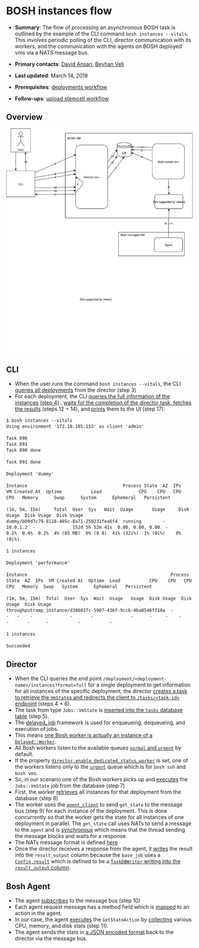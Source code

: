 # BOSH instances flow

* **Summary**:
The flow of processing an asynchronous BOSH task is outlined by the example of the CLI command `bosh instances --vitals`. This involves periodic polling of the CLI, director communication with its workers, and the communication with the agents on BOSH deployed vms via a NATS message bus.
* **Primary contacts**: [David Ansari](https://github.com/ansd), [Beyhan Veli](https://github.com/beyhan)

* **Last updated**: March 14, 2018
* **Prerequisites**: [deployments workflow](../bosh-deployments-flow/README.md)
* **Follow-ups**: [upload stemcell workflow](../bosh-upload-stemcell-flow/README.md)

## Overview

![Overview diagram](resources/cli-instances-vitals.svg)

## CLI

- When the user runs the command `bosh instances --vitals`, the CLI [queries all deployments](https://github.com/cloudfoundry/bosh-cli/blob/712bfd7271b478ba03c3f604339e2eefbec4647c/cmd/instances.go#L50) from the director (step 3)
- For each deployment, the CLI [queries the full information of the instances](https://github.com/cloudfoundry/bosh-cli/blob/712bfd7271b478ba03c3f604339e2eefbec4647c/cmd/instances.go#L55) [(step 4)](https://github.com/cloudfoundry/bosh-cli/blob/712bfd7271b478ba03c3f604339e2eefbec4647c/director/vms.go#L129) , [waits for the completion of the director task, fetches the results](https://github.com/cloudfoundry/bosh-cli/blob/712bfd7271b478ba03c3f604339e2eefbec4647c/director/task_client_request.go#L128-L142) (steps 12 + 14), and [prints](https://github.com/cloudfoundry/bosh-cli/blob/712bfd7271b478ba03c3f604339e2eefbec4647c/cmd/instances.go#L108-L150) them to the UI (step 17):

```
$ bosh instances --vitals
Using environment '172.18.105.153' as client 'admin'

Task 890
Task 891
Task 890 done

Task 891 done

Deployment 'dummy'

Instance                                    Process State  AZ  IPs       VM Created At  Uptime           Load              CPU    CPU   CPU   CPU   Memory      Swap      System      Ephemeral   Persistent
                                                                                                         (1m, 5m, 15m)     Total  User  Sys   Wait  Usage       Usage     Disk Usage  Disk Usage  Disk Usage
dummy/b09d7c79-8118-405c-8a71-250231fea6f4  running        -   10.0.1.2  -              152d 5h 52m 41s  0.00, 0.00, 0.00  -      0.1%  0.4%  0.2%  4% (85 MB)  0% (0 B)  41% (32i%)  1% (0i%)    0% (0i%)

1 instances

Deployment 'performance'

Instance                                                      Process State  AZ  IPs  VM Created At  Uptime  Load           CPU    CPU   CPU  CPU   Memory  Swap   System      Ephemeral   Persistent
                                                                                                             (1m, 5m, 15m)  Total  User  Sys  Wait  Usage   Usage  Disk Usage  Disk Usage  Disk Usage
throughputramp_instance/d386837c-5907-436f-9ccb-4ba0546f710a  -              -   -    -              -       -              -      -     -    -     -       -      -           -           -

1 instances

Succeeded
```

## Director

- When the CLI queries the end point `/deployment/<deployment-name>/instances?format=full` for a single deployment to get information for all instances of the specific deployment, the director [creates a task to retrieve the `VmState`s and redirects the client to `/tasks/<task-id>` endpoint](https://github.com/cloudfoundry/bosh/blob/e3e2c9c12e457a4fe18dfaa7fab605648b26b1d7/src/bosh-director/lib/bosh/director/api/controllers/deployments_controller.rb#L282-L283) (steps 4 + 6).
- The task from type `Jobs::VmState` is [inserted into the `tasks` database table](https://github.com/cloudfoundry/bosh/blob/e3e2c9c12e457a4fe18dfaa7fab605648b26b1d7/src/bosh-director/lib/bosh/director/job_queue.rb#L8) (step 5).
- The [delayed_job](https://github.com/collectiveidea/delayed_job) framework is used for enqueueing, dequeueing, and execution of jobs.
- This means [one Bosh worker is actually an instance of a `Delayed::Worker`](https://github.com/cloudfoundry/bosh/blob/e3e2c9c12e457a4fe18dfaa7fab605648b26b1d7/src/bosh-director/lib/bosh/director/worker.rb#L24).
- All Bosh workers listen to the available queues [`normal` and `urgent`](https://github.com/cloudfoundry/bosh/blob/e3e2c9c12e457a4fe18dfaa7fab605648b26b1d7/jobs/director/templates/worker_ctl.erb#L27) by default.
- If the property [`director.enable_dedicated_status_worker`](https://github.com/cloudfoundry/bosh/blob/e3e2c9c12e457a4fe18dfaa7fab605648b26b1d7/jobs/director/spec#L77) is set, one of the workers listens only to the [`urgent`](https://github.com/cloudfoundry/bosh/blob/e3e2c9c12e457a4fe18dfaa7fab605648b26b1d7/jobs/director/templates/worker_ctl.erb#L28) queue which is for `bosh ssh` and `bosh vms`.
- So, in our scenario one of the Bosh workers picks up and [executes](https://github.com/cloudfoundry/bosh/blob/e3e2c9c12e457a4fe18dfaa7fab605648b26b1d7/src/bosh-director/lib/bosh/director/jobs/vm_state.rb#L18-L34) the `Jobs::VmState` job from the database (step 7)
- First, the worker [retrieves](https://github.com/cloudfoundry/bosh/blob/e3e2c9c12e457a4fe18dfaa7fab605648b26b1d7/src/bosh-director/lib/bosh/director/jobs/vm_state.rb#L19) all instances for that deployment from the database (step 8)
- The worker uses the [`agent_client`](https://github.com/cloudfoundry/bosh/blob/e3e2c9c12e457a4fe18dfaa7fab605648b26b1d7/src/bosh-director/lib/bosh/director/jobs/vm_state.rb#L106-L107) to send `get_state` to the message bus (step 9) for each instance of the deployment. This is done concurrently so that the worker gets the state for all instances of one deployment in parallel. The `get_state` call uses NATs to send a message to the `agent` and is [synchronous](https://github.com/cloudfoundry/bosh/blob/e3e2c9c12e457a4fe18dfaa7fab605648b26b1d7/src/bosh-director/lib/bosh/director/agent_client.rb#L249-L274) which means that the thread sending the message blocks and waits for a response.
- The NATs message format is defined [here](https://github.com/cloudfoundry/bosh/blob/e3e2c9c12e457a4fe18dfaa7fab605648b26b1d7/src/bosh-director/lib/bosh/director/agent_client.rb#L229)
- Once the director receives a response from the agent, it [writes](https://github.com/cloudfoundry/bosh/blob/e3e2c9c12e457a4fe18dfaa7fab605648b26b1d7/src/bosh-director/lib/bosh/director/jobs/vm_state.rb#L26) the result into the `result_output` column because the `base_job` uses a [`Config.result`](https://github.com/cloudfoundry/bosh/blob/e3e2c9c12e457a4fe18dfaa7fab605648b26b1d7/src/bosh-director/lib/bosh/director/jobs/base_job.rb#L24) which is defined to be a [`TaskDBWriter` writing into the `result_output` column](https://github.com/cloudfoundry/bosh/blob/e3e2c9c12e457a4fe18dfaa7fab605648b26b1d7/src/bosh-director/lib/bosh/director/job_runner.rb#L74).

## Bosh Agent

- The agent [subscribes](https://github.com/cloudfoundry/bosh-agent/blob/d73e889b6a46bfcbc6b13684632269fdc1048f72/agent/agent.go#L67) to the message bus (step 10)
- Each agent request message has a method field which is [mapped](https://github.com/cloudfoundry/bosh-agent/blob/d73e889b6a46bfcbc6b13684632269fdc1048f72/agent/action/concrete_factory.go#L43-L90) to an action in the agent.
- In our case, the agent [executes](https://github.com/cloudfoundry/bosh-agent/blob/d73e889b6a46bfcbc6b13684632269fdc1048f72/agent/action/get_state.go#L55-L99) the `GetStateAction` by [collecting](https://github.com/cloudfoundry/bosh-agent/blob/d73e889b6a46bfcbc6b13684632269fdc1048f72/platform/vitals/service.go#L29-L88) various CPU, memory, and disk stats (step 11).
- The agent sends the stats in [a JSON encoded format](https://github.com/cloudfoundry/bosh-agent/blob/d73e889b6a46bfcbc6b13684632269fdc1048f72/agent/action/get_state.go#L45-L53) back to the director via the message bus.
